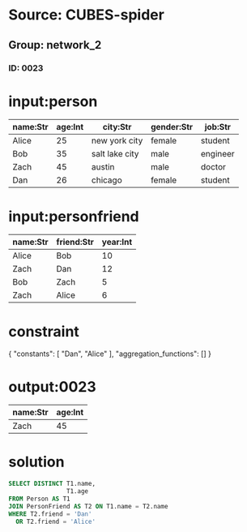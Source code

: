 # Source: CUBES-spider
## Group: network_2
### ID: 0023

# input:person

| name:Str | age:Int | city:Str | gender:Str | job:Str |
|---|---|---|---|---|
| Alice | 25 | new york city | female | student |
| Bob | 35 | salt lake city | male | engineer |
| Zach | 45 | austin | male | doctor |
| Dan | 26 | chicago | female | student |

# input:personfriend

| name:Str | friend:Str | year:Int |
|---|---|---|
| Alice | Bob | 10 |
| Zach | Dan | 12 |
| Bob | Zach | 5 |
| Zach | Alice | 6 |

# constraint

{
  "constants": [
    "Dan",
    "Alice"
  ],
  "aggregation_functions": []
}

# output:0023

| name:Str | age:Int |
|---|---|
| Zach | 45 |

# solution

```sql
SELECT DISTINCT T1.name,
                T1.age
FROM Person AS T1
JOIN PersonFriend AS T2 ON T1.name = T2.name
WHERE T2.friend = 'Dan'
  OR T2.friend = 'Alice'
```
